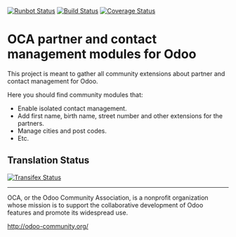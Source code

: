 [![Runbot Status](https://runbot.odoo-community.org/runbot/badge/flat/134/11.0.svg)](https://runbot.odoo-community.org/runbot/repo/github-com-oca-partner-contact-134)
[![Build Status](https://travis-ci.org/OCA/partner-contact.svg?branch=11.0)](https://travis-ci.org/OCA/partner-contact)
[![Coverage Status](https://coveralls.io/repos/OCA/partner-contact/badge.svg?branch=11.0)](https://coveralls.io/r/OCA/partner-contact?branch=11.0)

OCA partner and contact management modules for Odoo
===================================================

This project is meant to gather all community extensions about partner and contact management for Odoo.

Here you should find community modules that:

* Enable isolated contact management.
* Add first name, birth name, street number and other extensions for the partners.
* Manage cities and post codes.
* Etc.



Translation Status
------------------
[![Transifex Status](https://www.transifex.com/projects/p/OCA-partner-contact-11-0/chart/image_png)](https://www.transifex.com/projects/p/OCA-partner-contact-11-0)

----

OCA, or the Odoo Community Association, is a nonprofit organization whose 
mission is to support the collaborative development of Odoo features and 
promote its widespread use.

http://odoo-community.org/
